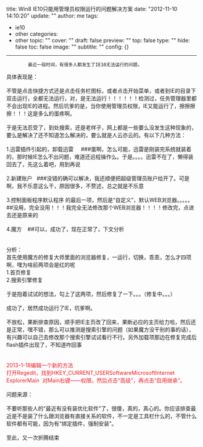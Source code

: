 title: Win8 IE10只能用管理员权限运行的问题解决方案
date: "2012-11-10 14:10:20"
update: ""
author: me
tags:
- ie10
- other
categories:
- other
topic: ""
cover: ""
draft: false
preview: ""
top: false
type: ""
hide: false
toc: false
image: ""
subtitle: ""
config: {}


---




			最近一段时间，有很多人都发生了IE10无法运行的问题。
<div>具体表现是：</div>
<div><br /></div>
<div>
不管是点击快捷方式还是点击任务栏图标，或者点击开始菜单，或者到IE的目录下双击运行，全都无法运行，对，是无法运行！！！！！！检测过，任务管理器里都不会出现IE的进程。然后坑爹的是，当你使用管理员权限，IE又能运行了，擦擦擦擦！！！这是多么的蛋疼啊。</div>
<div><br /></div>
<div>
于是无法忍受了，到处搜索，还是老样子，网上都是一些要么没发生这种现象的，要么是解决了还不知道怎么解决的，要么就是人云亦云的。有以下几种方法：</div>
<div><br /></div>
<div>1.迅雷插件引起的，卸载迅雷 &nbsp;<wbr> &nbsp;</wbr><wbr>
&nbsp;</wbr><wbr>###蛋啊，怎么可能，迅雷是刚装完系统就装着的，那时候IE怎么不出问题，难道还远程操作么。于是。。。。迅雷不在了，懒得装回去了，先这么着吧，用到再说</wbr></div>
<div><br /></div>
<div>2.新建账户 &nbsp;<wbr>
&nbsp;</wbr><wbr>###没错的确可以解决，我还顺便把超级管理员账户给开了。可是啊，我不乐意这么干，原因很多，不赘述，总之就是不乐意</wbr></div>
<div><br /></div>
<div>3.控制面板程序默认程序 的最后一项，然后是“自定义”，默认WEB浏览器。。。。。 &nbsp;<wbr>
##没用，完全没用！！！我完全无法修改那个WEB浏览器！！！！修改完，点进去还是原来的</wbr></div>
<div><br /></div>
<div>4.魔方 &nbsp;<wbr> &nbsp;</wbr><wbr>
##可以，成功了，现在正常了，下文分析</wbr></div>
<div><br /></div>
<div><br /></div>
<div>分析：</div>
<div>首先使用魔方的修复大师里面的浏览器修复，一运行，切换，乖乖，怎么才四项啊，嘿为啥前两项会是红的呢</div>
<div>1.首页修复</div>
<div>2.搜索引擎修复</div>
<div><br /></div>
<div>于是抱着试试的想法，勾上了这两项，然后修复了一下。。。（修复中。。。）</div>
<div><br /></div>
<div>成功了，居然成功运行了IE，坑爹啊。</div>
<div><br /></div>
<div>
不放松，果断排查原因，顺手把IE主页改了回来，果断必应的主页给力哈，然后还是正常，嘿不错，那么可以推测是搜索引擎的问题（如果魔方没干别的事的话），有兴趣可以自己去修改那个搜索引擎试试看行不行。另外加载项那边在修复完成后flash插件出现了，不知道咋回事</div>
<div><br /></div>
<div><br /></div>
<div><font color="#ED1C24">2013-1-18编辑一个新的方法</font></div>
<div><font color="#ED1C24">打开Regedit，找到HKEY_CURRENT_USERSoftwareMicrosoftInternet
ExplorerMain
&nbsp;<wbr>对Main右键——权限。然后点击“高级”，再点击“启用继承”。&nbsp;</wbr><wbr></wbr></font></div>
<div><br /></div>
<div>问题来源：</div>
<div><br /></div>
<div>
不要听那些人的“最近有没有装优化软件”了，很傻，真的，真心的。你应该排查最近是不是装了什么跟浏览器有直接关系的软件，不一定是工具栏什么的，不管什么软件都有可能，因为有“绑定插件，强制安装”。</div>
<div><br /></div>
<div>至此，又一次折腾结束</div>
